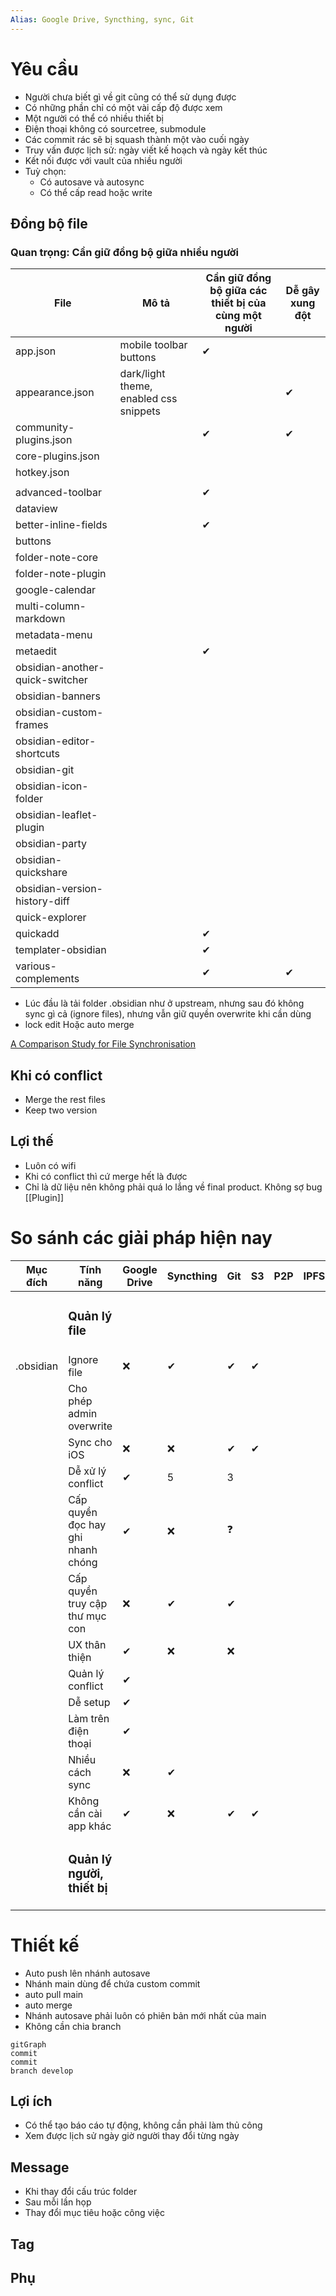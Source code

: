 ```yaml
---
Alias: Google Drive, Syncthing, sync, Git
---
```


# Yêu cầu
- Người chưa biết gì về git cũng có thể sử dụng được
- Có những phần chỉ có một vài cấp độ được xem
- Một người có thể có nhiều thiết bị
- Điện thoại không có sourcetree, submodule
- Các commit rác sẽ bị squash thành một vào cuối ngày
- Truy vấn được lịch sử: ngày viết kế hoạch và ngày kết thúc 
- Kết nối được với vault của nhiều người
- Tuỳ chọn:
	- Có autosave và autosync
	- Có thể cấp read hoặc write
## Đồng bộ file
### Quan trọng: Cần giữ đồng bộ giữa nhiều người
| File                            | Mô tả                                  | Cần giữ đồng bộ giữa các thiết bị của cùng một người | Dễ gây xung đột |
| ------------------------------- | -------------------------------------- | ---------------------------------------------------- | --------------- |
| app.json                        | mobile toolbar buttons                 | ✔                                                    |                 |
| appearance.json                 | dark/light theme, enabled css snippets |                                                      | ✔               |
| community-plugins.json          |                                        | ✔                                                    | ✔               |
| core-plugins.json               |                                        |                                                      |                 |
| hotkey.json                     |                                        |                                                      |                 |
|                                 |                                        |                                                      |                 |
| advanced-toolbar                |                                        | ✔                                                    |                 |
| dataview                        |                                        |                                                      |                 |
| better-inline-fields            |                                        | ✔                                                    |                 |
| buttons                         |                                        |                                                      |                 |
| folder-note-core                |                                        |                                                      |                 |
| folder-note-plugin              |                                        |                                                      |                 |
| google-calendar                 |                                        |                                                      |                 |
| multi-column-markdown           |                                        |                                                      |                 |
| metadata-menu                   |                                        |                                                      |                 |
| metaedit                        |                                        | ✔                                                    |                 |
| obsidian-another-quick-switcher |                                        |                                                      |                 |
| obsidian-banners                |                                        |                                                      |                 |
| obsidian-custom-frames          |                                        |                                                      |                 |
| obsidian-editor-shortcuts       |                                        |                                                      |                 |
| obsidian-git                    |                                        |                                                      |                 |
| obsidian-icon-folder            |                                        |                                                      |                 |
| obsidian-leaflet-plugin         |                                        |                                                      |                 |
| obsidian-party                  |                                        |                                                      |                 |
| obsidian-quickshare             |                                        |                                                      |                 |
| obsidian-version-history-diff   |                                        |                                                      |                 |
| quick-explorer                  |                                        |                                                      |                 |
| quickadd                        |                                        | ✔                                                    |                 |
| templater-obsidian              |                                        | ✔                                                    |                 |
| various-complements             |                                        | ✔                                                    | ✔               |

- Lúc đầu là tải folder .obsidian như ở upstream, nhưng sau đó không sync gì cả (ignore files), nhưng vẫn giữ quyền overwrite khi cần dùng
- lock edit Hoặc auto merge

[A Comparison Study for File Synchronisation](https://core.ac.uk/download/pdf/82255612.pdf)

## Khi có conflict
- Merge the rest files
- Keep two version 
## Lợi thế
- Luôn có wifi
- Khi có conflict thì cứ merge hết là được
- Chỉ là dữ liệu nên không phải quá lo lắng về final product. Không sợ bug
[[Plugin]]
# So sánh các giải pháp hiện nay
| Mục đích  | Tính năng                         | Google Drive | Syncthing | Git | S3  | P2P | IPFS | [vrtmrz/obsidian-livesync](https://github.com/vrtmrz/obsidian-livesync "vrtmrz/obsidian-livesync") |
| --------- | --------------------------------- | ------------ | --------- | --- | --- | --- | ---- | -------------------------------------------------------------------------------------------------- |
|           | <h3>Quản lý file</h3>             |              |           |     |     |     |      |                                                                                                    |
| .obsidian | Ignore file                       | ❌           | ✔         | ✔   | ✔   |     |      |                                                                                                    |
|           | Cho phép admin overwrite          |              |           |     |     |     |      |                                                                                                    |
|           | Sync cho iOS                      | ❌           | ❌        | ✔   | ✔   |     |      |                                                                                                    |
|           | Dễ xử lý conflict                 | ✔            | 5         | 3   |     |     |      |                                                                                                    |
|           | Cấp quyền đọc hay ghi nhanh chóng | ✔            | ❌        | ❓  |     |     |      |                                                                                                    |
|           | Cấp quyền truy cập thư mục con    | ❌           | ✔         | ✔   |     |     |      |                                                                                                    |
|           | UX thân thiện                     | ✔            | ❌        | ❌  |     |     |      |                                                                                                    |
|           | Quản lý conflict                  | ✔            |           |     |     |     |      |                                                                                                    |
|           | Dễ setup                          | ✔            |           |     |     |     |      |                                                                                                    |
|           | Làm trên điện thoại               | ✔            |           |     |     |     |      |                                                                                                    |
|           | Nhiều cách sync                   | ❌           | ✔         |     |     |     |      |                                                                                                    |
|           | Không cần cài app khác            | ✔            | ❌        | ✔   | ✔   |     |      |                                                                                                    |
|           | <h3>Quản lý người, thiết bị</h3>  |              |           |     |     |     |      |                                                                                                    |
#  Thiết kế
- Auto push lên nhánh autosave
- Nhánh main dùng để chứa custom commit
- auto pull main
- auto merge
- Nhánh autosave phải luôn có phiên bản mới nhất của main
- Không cần chia branch

```mermaid 
gitGraph
commit
commit
branch develop
```


## Lợi ích
- Có thể tạo báo cáo tự động, không cần phải làm thủ công
- Xem được lịch sử ngày giờ người thay đổi từng ngày
## Message
- Khi thay đổi cấu trúc folder
- Sau mỗi lần họp
- Thay đổi mục tiêu hoặc công việc
## Tag


## Phụ

